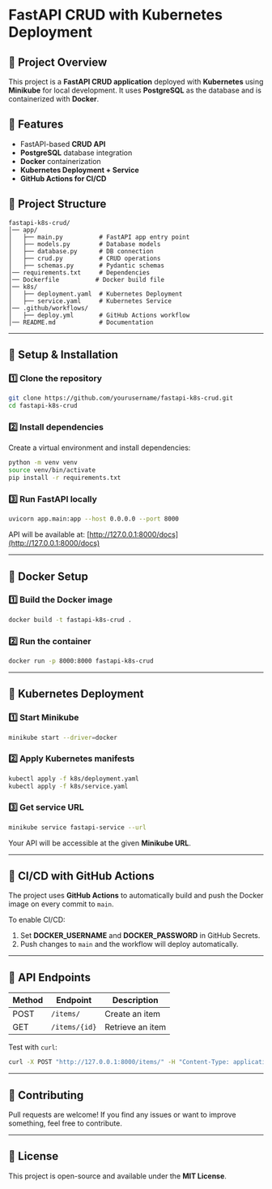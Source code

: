 # FastAPI CRUD with Kubernetes Deployment

## 📌 Project Overview
This project is a **FastAPI CRUD application** deployed with **Kubernetes** using **Minikube** for local development. It uses **PostgreSQL** as the database and is containerized with **Docker**.

## 🚀 Features
- FastAPI-based **CRUD API**
- **PostgreSQL** database integration
- **Docker** containerization
- **Kubernetes Deployment + Service**
- **GitHub Actions for CI/CD**

## 📂 Project Structure
```
fastapi-k8s-crud/
│── app/
│   ├── main.py          # FastAPI app entry point
│   ├── models.py        # Database models
│   ├── database.py      # DB connection
│   ├── crud.py          # CRUD operations
│   ├── schemas.py       # Pydantic schemas
│── requirements.txt     # Dependencies
│── Dockerfile          # Docker build file
│── k8s/
│   ├── deployment.yaml  # Kubernetes Deployment
│   ├── service.yaml     # Kubernetes Service
│── .github/workflows/
│   ├── deploy.yml       # GitHub Actions workflow
│── README.md            # Documentation
```

---

## 📌 Setup & Installation

### **1️⃣ Clone the repository**
```bash
git clone https://github.com/yourusername/fastapi-k8s-crud.git
cd fastapi-k8s-crud
```

### **2️⃣ Install dependencies**
Create a virtual environment and install dependencies:
```bash
python -m venv venv
source venv/bin/activate
pip install -r requirements.txt
```

### **3️⃣ Run FastAPI locally**
```bash
uvicorn app.main:app --host 0.0.0.0 --port 8000
```

API will be available at: [http://127.0.0.1:8000/docs](http://127.0.0.1:8000/docs)

---

## 📌 Docker Setup
### **1️⃣ Build the Docker image**
```bash
docker build -t fastapi-k8s-crud .
```

### **2️⃣ Run the container**
```bash
docker run -p 8000:8000 fastapi-k8s-crud
```

---

## 📌 Kubernetes Deployment
### **1️⃣ Start Minikube**
```bash
minikube start --driver=docker
```

### **2️⃣ Apply Kubernetes manifests**
```bash
kubectl apply -f k8s/deployment.yaml
kubectl apply -f k8s/service.yaml
```

### **3️⃣ Get service URL**
```bash
minikube service fastapi-service --url
```

Your API will be accessible at the given **Minikube URL**.

---

## 📌 CI/CD with GitHub Actions
The project uses **GitHub Actions** to automatically build and push the Docker image on every commit to `main`.

To enable CI/CD:
1. Set **DOCKER_USERNAME** and **DOCKER_PASSWORD** in GitHub Secrets.
2. Push changes to `main` and the workflow will deploy automatically.

---

## 📌 API Endpoints
| Method | Endpoint         | Description          |
|--------|----------------|----------------------|
| POST   | `/items/`       | Create an item      |
| GET    | `/items/{id}`   | Retrieve an item    |

Test with `curl`:
```bash
curl -X POST "http://127.0.0.1:8000/items/" -H "Content-Type: application/json" -d '{"name": "Test Item"}'
```

---

## 📌 Contributing
Pull requests are welcome! If you find any issues or want to improve something, feel free to contribute.

---

## 📌 License
This project is open-source and available under the **MIT License**.
